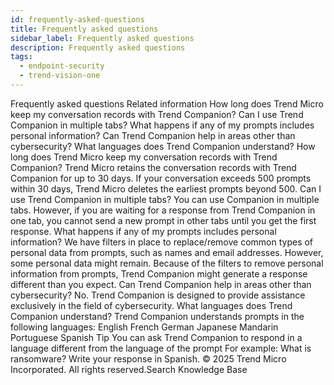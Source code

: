 ```yaml
---
id: frequently-asked-questions
title: Frequently asked questions
sidebar_label: Frequently asked questions
description: Frequently asked questions
tags:
  - endpoint-security
  - trend-vision-one
---
```


 Frequently asked questions Related information How long does Trend Micro keep my conversation records with Trend Companion? Can I use Trend Companion in multiple tabs? What happens if any of my prompts includes personal information? Can Trend Companion help in areas other than cybersecurity? What languages does Trend Companion understand? How long does Trend Micro keep my conversation records with Trend Companion? Trend Micro retains the conversation records with Trend Companion for up to 30 days. If your conversation exceeds 500 prompts within 30 days, Trend Micro deletes the earliest prompts beyond 500. Can I use Trend Companion in multiple tabs? You can use Companion in multiple tabs. However, if you are waiting for a response from Trend Companion in one tab, you cannot send a new prompt in other tabs until you get the first response. What happens if any of my prompts includes personal information? We have filters in place to replace/remove common types of personal data from prompts, such as names and email addresses. However, some personal data might remain. Because of the filters to remove personal information from prompts, Trend Companion might generate a response different than you expect. Can Trend Companion help in areas other than cybersecurity? No. Trend Companion is designed to provide assistance exclusively in the field of cybersecurity. What languages does Trend Companion understand? Trend Companion understands prompts in the following languages: English French German Japanese Mandarin Portuguese Spanish Tip You can ask Trend Companion to respond in a language different from the language of the prompt For example: What is ransomware? Write your response in Spanish. © 2025 Trend Micro Incorporated. All rights reserved.Search Knowledge Base
